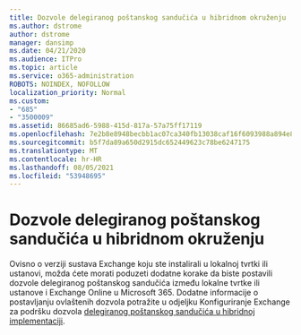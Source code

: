 ```yaml
---
title: Dozvole delegiranog poštanskog sandučića u hibridnom okruženju
ms.author: dstrome
author: dstrome
manager: dansimp
ms.date: 04/21/2020
ms.audience: ITPro
ms.topic: article
ms.service: o365-administration
ROBOTS: NOINDEX, NOFOLLOW
localization_priority: Normal
ms.custom:
- "685"
- "3500009"
ms.assetid: 86685ad6-5988-415d-817a-57a75ff17119
ms.openlocfilehash: 7e2b8e8948becbb1ac07ca340fb13038caf16f6093988a894e85e0cefb8a64a4
ms.sourcegitcommit: b5f7da89a650d2915dc652449623c78be6247175
ms.translationtype: MT
ms.contentlocale: hr-HR
ms.lasthandoff: 08/05/2021
ms.locfileid: "53948695"
---
```

# <a name="delegated-mailbox-permissions-in-a-hybrid-environment"></a>Dozvole delegiranog poštanskog sandučića u hibridnom okruženju

Ovisno o verziji sustava Exchange koju ste instalirali u lokalnoj tvrtki ili ustanovi, možda ćete morati poduzeti dodatne korake da biste postavili dozvole delegiranog poštanskog sandučića između lokalne tvrtke ili ustanove i Exchange Online u Microsoft 365. Dodatne informacije o postavljanju ovlaštenih dozvola potražite u odjeljku Konfiguriranje Exchange za podršku dozvola [delegiranog poštanskog sandučića u hibridnoj implementaciji](https://technet.microsoft.com/library/mt784505%28v=exchg.150%29.aspx).
  